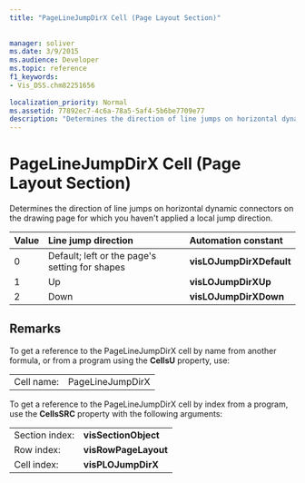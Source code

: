 ```yaml
---
title: "PageLineJumpDirX Cell (Page Layout Section)"
 
 
manager: soliver
ms.date: 3/9/2015
ms.audience: Developer
ms.topic: reference
f1_keywords:
- Vis_DSS.chm82251656
 
localization_priority: Normal
ms.assetid: 77892ec7-4c6a-78a5-5af4-5b6be7709e77
description: "Determines the direction of line jumps on horizontal dynamic connectors on the drawing page for which you haven't applied a local jump direction."
---
```


# PageLineJumpDirX Cell (Page Layout Section)

Determines the direction of line jumps on horizontal dynamic connectors on the drawing page for which you haven't applied a local jump direction.
  
|**Value**|**Line jump direction**|**Automation constant**|
|:-----|:-----|:-----|
| 0  <br/> | Default; left or the page's setting for shapes  <br/> |**visLOJumpDirXDefault** <br/> |
| 1  <br/> | Up  <br/> |**visLOJumpDirXUp** <br/> |
| 2  <br/> | Down  <br/> |**visLOJumpDirXDown** <br/> |
   
## Remarks

To get a reference to the PageLineJumpDirX cell by name from another formula, or from a program using the **CellsU** property, use: 
  
|||
|:-----|:-----|
| Cell name:  <br/> | PageLineJumpDirX  <br/> |
   
To get a reference to the PageLineJumpDirX cell by index from a program, use the **CellsSRC** property with the following arguments: 
  
|||
|:-----|:-----|
| Section index:  <br/> |**visSectionObject** <br/> |
| Row index:  <br/> |**visRowPageLayout** <br/> |
| Cell index:  <br/> |**visPLOJumpDirX** <br/> |
   


